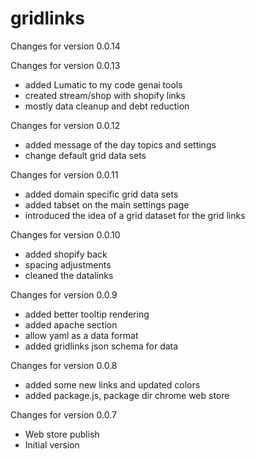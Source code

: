 # gridlinks

Changes for version 0.0.14

Changes for version 0.0.13
- added Lumatic to my code genai tools
- created stream/shop with shopify links
- mostly data cleanup and debt reduction

Changes for version 0.0.12
- added message of the day topics and settings
- change default grid data sets

Changes for version 0.0.11
- added domain specific grid data sets
- added tabset on the main settings page
- introduced the idea of a grid dataset for the grid links

Changes for version 0.0.10
- added shopify back
- spacing adjustments
- cleaned the datalinks

Changes for version 0.0.9
- added better tooltip rendering
- added apache section
- allow yaml as a data format
- added gridlinks json schema for data

Changes for version 0.0.8
- added some new links and updated colors
- added package.js, package dir chrome web store

Changes for version 0.0.7
- Web store publish
- Initial version
